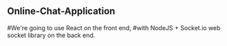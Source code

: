 ## Online-Chat-Application

#We're going to use React on the front end, 
#with NodeJS + Socket.io web socket library on the back end.
